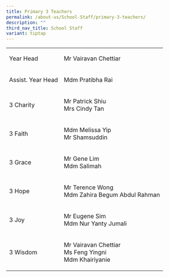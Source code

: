 ```yaml
---
title: Primary 3 Teachers
permalink: /about-us/School-Staff/primary-3-teachers/
description: ""
third_nav_title: School Staff
variant: tiptap
---
```

<table>
<tbody>
<tr>
<td rowspan="1" colspan="1">
<p>Year Head</p>
</td>
<td rowspan="1" colspan="1">
<p>Mr Vairavan Chettiar</p>
</td>
</tr>
<tr>
<td rowspan="1" colspan="1">
<p>Assist. Year Head</p>
</td>
<td rowspan="1" colspan="1">
<p>Mdm Pratibha Rai</p>
</td>
</tr>
<tr>
<td rowspan="1" colspan="1">
<p>3 Charity</p>
</td>
<td rowspan="1" colspan="1">
<p>Mr&nbsp;Patrick&nbsp;Shiu
<br>Mrs&nbsp;Cindy&nbsp;Tan</p>
</td>
</tr>
<tr>
<td rowspan="1" colspan="1">
<p>3 Faith</p>
</td>
<td rowspan="1" colspan="1">
<p>Mdm&nbsp;Melissa Yip
<br>Mr Shamsuddin</p>
</td>
</tr>
<tr>
<td rowspan="1" colspan="1">
<p>3 Grace</p>
</td>
<td rowspan="1" colspan="1">
<p>Mr&nbsp;Gene&nbsp;Lim
<br>Mdm&nbsp;Salimah</p>
</td>
</tr>
<tr>
<td rowspan="1" colspan="1">
<p>3 Hope</p>
</td>
<td rowspan="1" colspan="1">
<p>Mr&nbsp;Terence Wong
<br>Mdm&nbsp;Zahira&nbsp;Begum Abdul Rahman</p>
</td>
</tr>
<tr>
<td rowspan="1" colspan="1">
<p>3 Joy</p>
</td>
<td rowspan="1" colspan="1">
<p>Mr&nbsp;Eugene&nbsp;Sim
<br>Mdm Nur&nbsp;Yanty&nbsp;Jumali</p>
</td>
</tr>
<tr>
<td rowspan="1" colspan="1">
<p>3 Wisdom</p>
</td>
<td rowspan="1" colspan="1">
<p>Mr&nbsp;Vairavan&nbsp;Chettiar
<br>Ms Feng Yingni
<br>Mdm Khairiyanie</p>
</td>
</tr>
</tbody>
</table>
<p></p>
